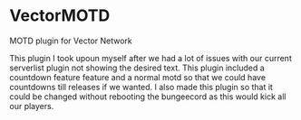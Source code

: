 # VectorMOTD
MOTD plugin for Vector Network

This plugin I took upoun myself after we had a lot of issues with our current serverlist plugin not showing the desired text.
This plugin included a countdown feature feature and a normal motd so that we could have countdowns till releases if we wanted.
I also made this plugin so that it could be changed without rebooting the bungeecord as this would kick all our players.
